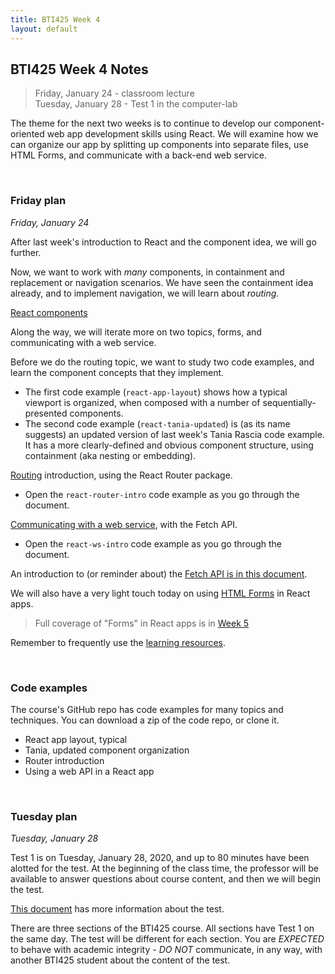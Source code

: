 ```yaml
---
title: BTI425 Week 4
layout: default
---
```


## BTI425 Week 4 Notes

> Friday, January 24 - classroom lecture  
> Tuesday, January 28 - Test 1 in the computer-lab 

The theme for the next two weeks is to continue to develop our component-oriented web app development skills using React.  We will examine how we can organize our app by splitting up components into separate files, use HTML Forms, and communicate with a back-end web service.

<br>

### Friday plan

*Friday, January 24* 

After last week's introduction to React and the component idea, we will go further. 

Now, we want to work with *many* components, in containment and replacement or navigation scenarios. We have seen the containment idea already, and to implement navigation, we will learn about *routing*. 

[React components](react-components)  

Along the way, we will iterate more on two topics, forms, and communicating with a web service. 

Before we do the routing topic, we want to study two code examples, and learn the component concepts that they implement.  
* The first code example (`react-app-layout`) shows how a typical viewport is organized, when composed with a number of sequentially-presented components.  
* The second code example (`react-tania-updated`) is (as its name suggests) an updated version of last week's Tania Rascia code example. It has a more clearly-defined and obvious component structure, using containment (aka nesting or embedding). 

[Routing](react-routing) introduction, using the React Router package.  
* Open the `react-router-intro` code example as you go through the document. 

[Communicating with a web service](react-web-service-intro), with the Fetch API.  
* Open the `react-ws-intro` code example as you go through the document. 

An introduction to (or reminder about) the [Fetch API is in this document](fetch-intro). 

We will also have a very light touch today on using [HTML Forms](react-forms-intro) in React apps. 

> Full coverage of "Forms" in React apps is in [Week 5](week05)

Remember to frequently use the [learning resources](/bti425-2020/resources).

<br>

### Code examples

The course's GitHub repo has code examples for many topics and techniques. You can download a zip of the code repo, or clone it. 
* React app layout, typical 
* Tania, updated component organization 
* Router introduction
* Using a web API in a React app 

<br>

### Tuesday plan

*Tuesday, January 28* 

Test 1 is on Tuesday, January 28, 2020, and up to 80 minutes have been alotted for the test. At the beginning of the class time, the professor will be available to answer questions about course content, and then we will begin the test. 

[This document](test-success-info) has more information about the test.

There are three sections of the BTI425 course. All sections have Test 1 on the same day. The test will be different for each section. You are *EXPECTED* to behave with academic integrity - *DO NOT* communicate, in any way, with another BTI425 student about the content of the test.

<br>

